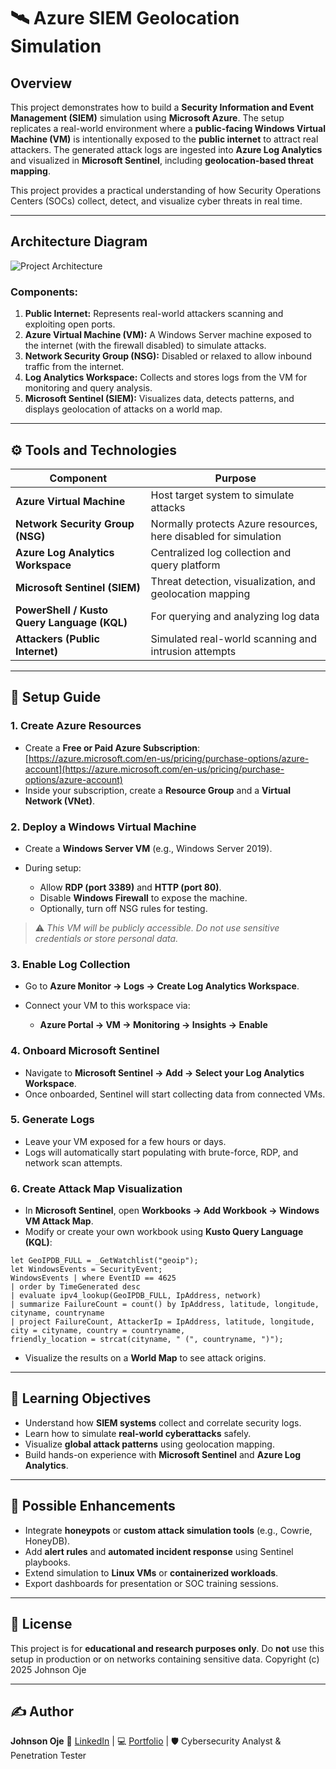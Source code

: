# 🛰️ Azure SIEM Geolocation Simulation

## Overview

This project demonstrates how to build a **Security Information and Event Management (SIEM)** simulation using **Microsoft Azure**.
The setup replicates a real-world environment where a **public-facing Windows Virtual Machine (VM)** is intentionally exposed to the **public internet** to attract real attackers.
The generated attack logs are ingested into **Azure Log Analytics** and visualized in **Microsoft Sentinel**, including **geolocation-based threat mapping**.


This project provides a practical understanding of how Security Operations Centers (SOCs) collect, detect, and visualize cyber threats in real time.

----

## Architecture Diagram

![Project Architecture](Screenshot%202025-10-29%20at%2004.31.46.png)

### Components:

1. **Public Internet:** Represents real-world attackers scanning and exploiting open ports.
2. **Azure Virtual Machine (VM):** A Windows Server machine exposed to the internet (with the firewall disabled) to simulate attacks.
3. **Network Security Group (NSG):** Disabled or relaxed to allow inbound traffic from the internet.
4. **Log Analytics Workspace:** Collects and stores logs from the VM for monitoring and query analysis.
5. **Microsoft Sentinel (SIEM):** Visualizes data, detects patterns, and displays geolocation of attacks on a world map.

---

## ⚙️ Tools and Technologies

| Component                                   | Purpose                                                         |
| ------------------------------------------- | --------------------------------------------------------------- |
| **Azure Virtual Machine**                   | Host target system to simulate attacks                          |
| **Network Security Group (NSG)**            | Normally protects Azure resources, here disabled for simulation |
| **Azure Log Analytics Workspace**           | Centralized log collection and query platform                   |
| **Microsoft Sentinel (SIEM)**               | Threat detection, visualization, and geolocation mapping        |
| **PowerShell / Kusto Query Language (KQL)** | For querying and analyzing log data                             |
| **Attackers (Public Internet)**             | Simulated real-world scanning and intrusion attempts            |

---

## 🚀 Setup Guide

### **1. Create Azure Resources**

* Create a **Free or Paid Azure Subscription**:
  [https://azure.microsoft.com/en-us/pricing/purchase-options/azure-account](https://azure.microsoft.com/en-us/pricing/purchase-options/azure-account)
* Inside your subscription, create a **Resource Group** and a **Virtual Network (VNet)**.

### **2. Deploy a Windows Virtual Machine**

* Create a **Windows Server VM** (e.g., Windows Server 2019).
* During setup:

  * Allow **RDP (port 3389)** and **HTTP (port 80)**.
  * Disable **Windows Firewall** to expose the machine.
  * Optionally, turn off NSG rules for testing.

> ⚠️ *This VM will be publicly accessible. Do not use sensitive credentials or store personal data.*

### **3. Enable Log Collection**

* Go to **Azure Monitor → Logs → Create Log Analytics Workspace**.
* Connect your VM to this workspace via:

  * **Azure Portal → VM → Monitoring → Insights → Enable**

### **4. Onboard Microsoft Sentinel**

* Navigate to **Microsoft Sentinel → Add → Select your Log Analytics Workspace**.
* Once onboarded, Sentinel will start collecting data from connected VMs.

### **5. Generate Logs**

* Leave your VM exposed for a few hours or days.
* Logs will automatically start populating with brute-force, RDP, and network scan attempts.

### **6. Create Attack Map Visualization**

* In **Microsoft Sentinel**, open **Workbooks → Add Workbook → Windows VM Attack Map**.
* Modify or create your own workbook using **Kusto Query Language (KQL)**:

```kql
let GeoIPDB_FULL = _GetWatchlist("geoip");
let WindowsEvents = SecurityEvent;
WindowsEvents | where EventID == 4625
| order by TimeGenerated desc
| evaluate ipv4_lookup(GeoIPDB_FULL, IpAddress, network)
| summarize FailureCount = count() by IpAddress, latitude, longitude, cityname, countryname
| project FailureCount, AttackerIp = IpAddress, latitude, longitude, city = cityname, country = countryname,
friendly_location = strcat(cityname, " (", countryname, ")");
```

* Visualize the results on a **World Map** to see attack origins.

---

## 🧠 Learning Objectives

* Understand how **SIEM systems** collect and correlate security logs.
* Learn how to simulate **real-world cyberattacks** safely.
* Visualize **global attack patterns** using geolocation mapping.
* Build hands-on experience with **Microsoft Sentinel** and **Azure Log Analytics**.

---

## 🧩 Possible Enhancements

* Integrate **honeypots** or **custom attack simulation tools** (e.g., Cowrie, HoneyDB).
* Add **alert rules** and **automated incident response** using Sentinel playbooks.
* Extend simulation to **Linux VMs** or **containerized workloads**.
* Export dashboards for presentation or SOC training sessions.

---

## 🧾 License

This project is for **educational and research purposes only**.
Do **not** use this setup in production or on networks containing sensitive data. 
Copyright (c) 2025 Johnson Oje

---

## ✍️ Author

**Johnson Oje**
🔗 [LinkedIn](https://www.linkedin.com/in/johnson-pamilerin-oje/) | 💻 [Portfolio](ojejp.github.io) | 🛡️ Cybersecurity Analyst & Penetration Tester
